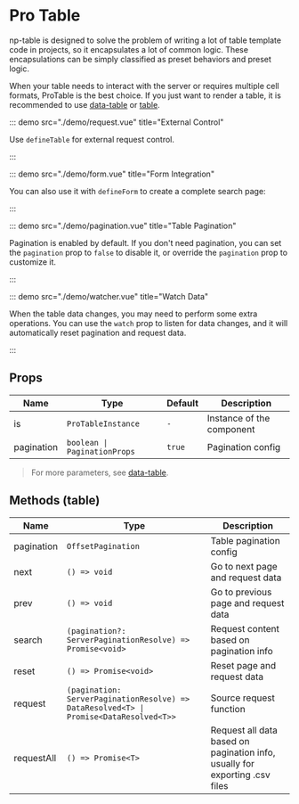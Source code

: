# Pro Table

np-table is designed to solve the problem of writing a lot of table template code in projects, so it encapsulates a lot of common logic. These encapsulations can be simply classified as preset behaviors and preset logic.

When your table needs to interact with the server or requires multiple cell formats, ProTable is the best choice. If you just want to render a table, it is recommended to use [data-table](https://www.naiveui.com/en-US/os-theme/components/data-table) or [table](https://www.naiveui.com/en-US/os-theme/components/table).

<demo title="Basic" src="./demo/basic.vue" />

::: demo src="./demo/request.vue" title="External Control"

Use `defineTable` for external request control.

:::

::: demo src="./demo/form.vue" title="Form Integration"

You can also use it with `defineForm` to create a complete search page:

:::

::: demo src="./demo/pagination.vue" title="Table Pagination"

Pagination is enabled by default. If you don't need pagination, you can set the `pagination` prop to `false` to disable it, or override the `pagination` prop to customize it.

:::

::: demo src="./demo/watcher.vue" title="Watch Data"

When the table data changes, you may need to perform some extra operations. You can use the `watch` prop to listen for data changes, and it will automatically reset pagination and request data.

:::

## Props

| Name       | Type                           | Default | Description         |
| ---------- | ------------------------------ | ------- | ------------------- |
| is         | `ProTableInstance`             | `-`     | Instance of the component |
| pagination | `boolean \| PaginationProps`     | `true`  | Pagination config   |

> For more parameters, see [data-table](https://www.naiveui.com/en-US/os-theme/components/data-table).

## Methods (table)

| Name        | Type                                              | Description         |
| ----------- | ------------------------------------------------- | ------------------- |
| pagination  | `OffsetPagination`                                | Table pagination config |
| next        | `() => void`                                      | Go to next page and request data |
| prev        | `() => void`                                      | Go to previous page and request data |
| search      | `(pagination?: ServerPaginationResolve) => Promise<void>` | Request content based on pagination info |
| reset       | `() => Promise<void>`                             | Reset page and request data |
| request     | `(pagination: ServerPaginationResolve) => DataResolved<T> \| Promise<DataResolved<T>>` | Source request function |
| requestAll  | `() => Promise<T>`                                | Request all data based on pagination info, usually for exporting .csv files |
